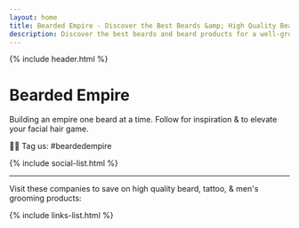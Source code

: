 ```yaml
---
layout: home
title: Bearded Empire - Discover the Best Beards &amp; High Quality Beard Products.
description: Discover the best beards and beard products for a well-groomed beard. Explore top beardsmen, beard brands and high-quality grooming products with exclusive discounts. We feature the best beard oils, balms, waxes, shampoos, conditioners, trimmers, and more.
---
```


{% include header.html %}

Bearded Empire
==============

Building an empire one beard at a time. Follow for inspiration & to elevate your facial hair game.

🤘🏻 Tag us: #beardedempire

{% include social-list.html %}

* * *

Visit these companies to save on high quality beard, tattoo, &amp; men's grooming products:

{% include links-list.html %}
